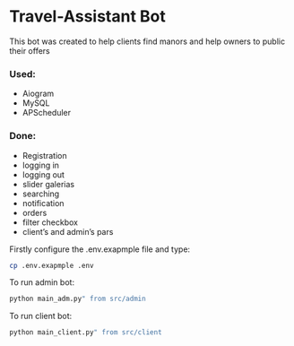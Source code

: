 # Travel-Assistant Bot
This bot was created to help clients find manors and help owners to public their offers

### Used:
- Aiogram
- MySQL
- APScheduler

### Done:
- Registration
- logging in
- logging out
- slider galerias
- searching
- notification
- orders
- filter checkbox
- client’s and admin’s pars

Firstly configure the .env.exapmple file and type:
```bash
cp .env.exapmple .env
```
To run admin bot:
```bash
python main_adm.py" from src/admin
```
To run client bot:
```bash
python main_client.py" from src/client
```
